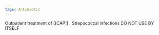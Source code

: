 ```yaml
---
tags: Antibiotic
---
```

Outpatient treatment of [[CAP]] , Strepococcal infections
 DO NOT USE BY ITSELF